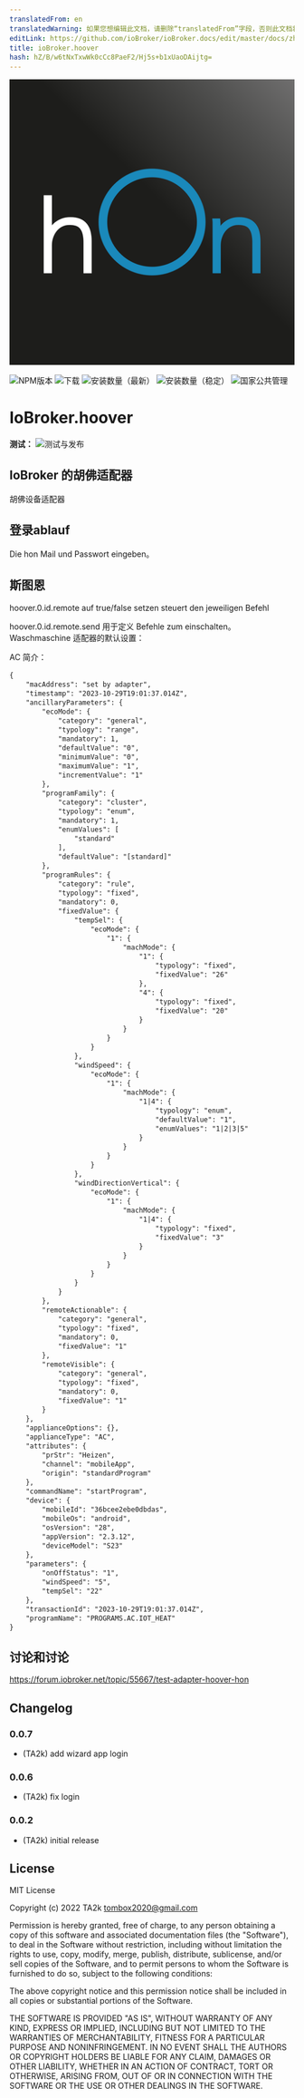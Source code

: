```yaml
---
translatedFrom: en
translatedWarning: 如果您想编辑此文档，请删除“translatedFrom”字段，否则此文档将再次自动翻译
editLink: https://github.com/ioBroker/ioBroker.docs/edit/master/docs/zh-cn/adapterref/iobroker.hoover/README.md
title: ioBroker.hoover
hash: hZ/B/w6tNxTxwWk0cCc8PaeF2/Hj5s+b1xUaoDAijtg=
---
```

![标识](../../../en/adapterref/iobroker.hoover/admin/hoover.png)

![NPM版本](https://img.shields.io/npm/v/iobroker.hoover.svg)
![下载](https://img.shields.io/npm/dm/iobroker.hoover.svg)
![安装数量（最新）](https://iobroker.live/badges/hoover-installed.svg)
![安装数量（稳定）](https://iobroker.live/badges/hoover-stable.svg)
![国家公共管理](https://nodei.co/npm/iobroker.hoover.png?downloads=true)

# IoBroker.hoover
**测试：** ![测试与发布](https://github.com/TA2k/ioBroker.hoover/workflows/Test%20and%20Release/badge.svg)

## IoBroker 的胡佛适配器
胡佛设备适配器

## 登录ablauf
Die hon Mail und Passwort eingeben。

## 斯图恩
hoover.0.id.remote auf true/false setzen steuert den jeweiligen Befehl

hoover.0.id.remote.send 用于定义 Befehle zum einschalten。
Waschmaschine 适配器的默认设置：

AC 简介：

```
{
    "macAddress": "set by adapter",
    "timestamp": "2023-10-29T19:01:37.014Z",
    "ancillaryParameters": {
        "ecoMode": {
            "category": "general",
            "typology": "range",
            "mandatory": 1,
            "defaultValue": "0",
            "minimumValue": "0",
            "maximumValue": "1",
            "incrementValue": "1"
        },
        "programFamily": {
            "category": "cluster",
            "typology": "enum",
            "mandatory": 1,
            "enumValues": [
                "standard"
            ],
            "defaultValue": "[standard]"
        },
        "programRules": {
            "category": "rule",
            "typology": "fixed",
            "mandatory": 0,
            "fixedValue": {
                "tempSel": {
                    "ecoMode": {
                        "1": {
                            "machMode": {
                                "1": {
                                    "typology": "fixed",
                                    "fixedValue": "26"
                                },
                                "4": {
                                    "typology": "fixed",
                                    "fixedValue": "20"
                                }
                            }
                        }
                    }
                },
                "windSpeed": {
                    "ecoMode": {
                        "1": {
                            "machMode": {
                                "1|4": {
                                    "typology": "enum",
                                    "defaultValue": "1",
                                    "enumValues": "1|2|3|5"
                                }
                            }
                        }
                    }
                },
                "windDirectionVertical": {
                    "ecoMode": {
                        "1": {
                            "machMode": {
                                "1|4": {
                                    "typology": "fixed",
                                    "fixedValue": "3"
                                }
                            }
                        }
                    }
                }
            }
        },
        "remoteActionable": {
            "category": "general",
            "typology": "fixed",
            "mandatory": 0,
            "fixedValue": "1"
        },
        "remoteVisible": {
            "category": "general",
            "typology": "fixed",
            "mandatory": 0,
            "fixedValue": "1"
        }
    },
    "applianceOptions": {},
    "applianceType": "AC",
    "attributes": {
        "prStr": "Heizen",
        "channel": "mobileApp",
        "origin": "standardProgram"
    },
    "commandName": "startProgram",
    "device": {
        "mobileId": "36bcee2ebe0dbdas",
        "mobileOs": "android",
        "osVersion": "28",
        "appVersion": "2.3.12",
        "deviceModel": "S23"
    },
    "parameters": {
        "onOffStatus": "1",
        "windSpeed": "5",
        "tempSel": "22"
    },
    "transactionId": "2023-10-29T19:01:37.014Z",
    "programName": "PROGRAMS.AC.IOT_HEAT"
}
```

## 讨论和讨论
<https://forum.iobroker.net/topic/55667/test-adapter-hoover-hon>

## Changelog

### 0.0.7

- (TA2k) add wizard app login

### 0.0.6

- (TA2k) fix login

### 0.0.2

- (TA2k) initial release

## License

MIT License

Copyright (c) 2022 TA2k <tombox2020@gmail.com>

Permission is hereby granted, free of charge, to any person obtaining a copy
of this software and associated documentation files (the "Software"), to deal
in the Software without restriction, including without limitation the rights
to use, copy, modify, merge, publish, distribute, sublicense, and/or sell
copies of the Software, and to permit persons to whom the Software is
furnished to do so, subject to the following conditions:

The above copyright notice and this permission notice shall be included in all
copies or substantial portions of the Software.

THE SOFTWARE IS PROVIDED "AS IS", WITHOUT WARRANTY OF ANY KIND, EXPRESS OR
IMPLIED, INCLUDING BUT NOT LIMITED TO THE WARRANTIES OF MERCHANTABILITY,
FITNESS FOR A PARTICULAR PURPOSE AND NONINFRINGEMENT. IN NO EVENT SHALL THE
AUTHORS OR COPYRIGHT HOLDERS BE LIABLE FOR ANY CLAIM, DAMAGES OR OTHER
LIABILITY, WHETHER IN AN ACTION OF CONTRACT, TORT OR OTHERWISE, ARISING FROM,
OUT OF OR IN CONNECTION WITH THE SOFTWARE OR THE USE OR OTHER DEALINGS IN THE
SOFTWARE.